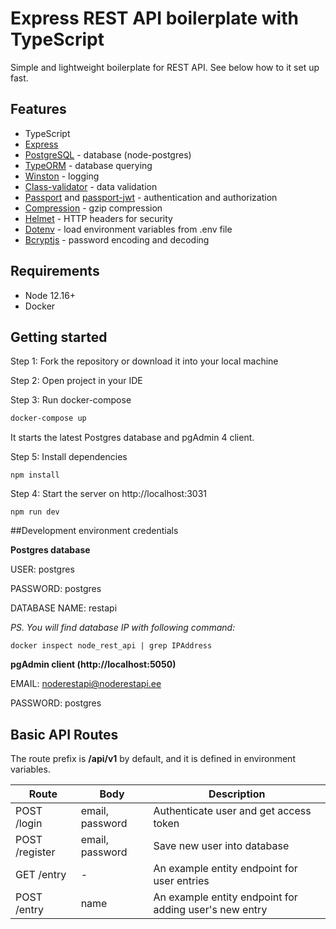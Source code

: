 # Express REST API boilerplate with TypeScript

Simple and lightweight boilerplate for REST API. See below how to it set up
fast. 

## Features
- TypeScript
- [Express](https://expressjs.com/)
- [PostgreSQL](https://github.com/brianc/node-postgres) - database (node-postgres)
- [TypeORM](https://typeorm.io/#/) - database querying
- [Winston](https://github.com/winstonjs/winston) - logging
- [Class-validator](https://github.com/typestack/class-validator) - data validation
- [Passport](https://github.com/jaredhanson/passport) and [passport-jwt](https://github.com/mikenicholson/passport-jwt) - authentication and authorization
- [Compression](https://github.com/expressjs/compression) - gzip compression
- [Helmet](https://github.com/helmetjs/helmet) - HTTP headers for security
- [Dotenv](https://github.com/rolodato/dotenv-safe) - load environment variables from .env file
- [Bcryptjs](https://github.com/dcodeIO/bcrypt.js/) - password encoding and decoding

## Requirements
- Node 12.16+
- Docker

## Getting started
Step 1: Fork the repository or download it into your local machine

Step 2: Open project in your IDE

Step 3: Run docker-compose
```sh
docker-compose up
```
It starts the latest Postgres database and pgAdmin 4 client.

Step 5: Install dependencies

```
npm install
```

Step 4: Start the server on http://localhost:3031
```
npm run dev
```

##Development environment credentials

**Postgres database**

USER: postgres

PASSWORD: postgres

DATABASE NAME: restapi

*PS. You will find database IP with following command:*
```
docker inspect node_rest_api | grep IPAddress
```

**pgAdmin client (http://localhost:5050)**

EMAIL: noderestapi@noderestapi.ee

PASSWORD: postgres


## Basic API Routes

The route prefix is **/api/v1** by default, and it is defined in environment variables. 

| Route | Body | Description |
| ------ | ------ | ------ |
| POST /login | email, password  | Authenticate user and get access token |
| POST /register | email, password  | Save new user into database |
| GET /entry | - | An example entity endpoint for user entries |
| POST /entry | name  | An example entity endpoint for adding user's new entry | 
